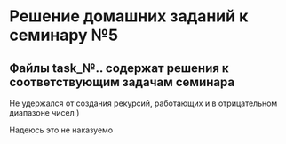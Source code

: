 # Решение домашних заданий к семинару №5

## Файлы task_№.. содержат решения к соответствующим задачам семинара

Не удержался от создания рекурсий, работающих и в отрицательном диапазоне чисел )

Надеюсь это не наказуемо


